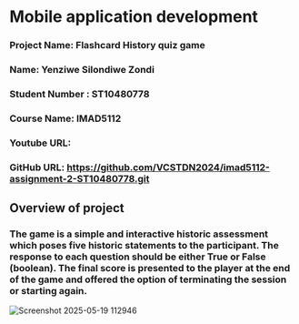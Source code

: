# Mobile application development
### Project Name: Flashcard History quiz game
### Name: Yenziwe Silondiwe Zondi
### Student Number : ST10480778
### Course Name: IMAD5112
### Youtube URL:
### GitHub URL: https://github.com/VCSTDN2024/imad5112-assignment-2-ST10480778.git  
## Overview of project
### The game is a simple and interactive historic assessment which poses five historic statements to the participant. The response to each question should be either True or False (boolean). The final score is presented to the player at the end of the game and offered the option of terminating the session or starting again.
![Screenshot 2025-05-19 112946](https://github.com/user-attachments/assets/8df34828-8c77-469b-858e-9bef393c0df8)
## 
